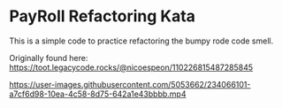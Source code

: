 # PayRoll Refactoring Kata

This is a simple code to practice refactoring the bumpy rode code smell.

Originally found here:
https://toot.legacycode.rocks/@nicoespeon/110226815487285845

https://user-images.githubusercontent.com/5053662/234066101-a7cf6d98-10ea-4c58-8d75-642a1e43bbbb.mp4

